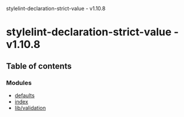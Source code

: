 stylelint-declaration-strict-value - v1.10.8

# stylelint-declaration-strict-value - v1.10.8

## Table of contents

### Modules

- [defaults](modules/defaults.md)
- [index](modules/index.md)
- [lib/validation](modules/lib_validation.md)
